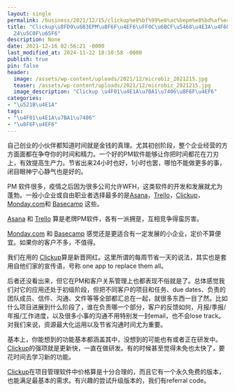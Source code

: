 ```yaml
---
layout: single
permalink: /business/2021/12/15/clickup%e8%bf%99%e6%ac%bepm%e8%bd%af%e4%bb%b6%ef%bc%8c%e6%af%8f%e5%91%a8%e4%b8%ba%e4%bd%a0%e8%8a%82%e7%9c%8124%e5%b0%8f%e6%97%b6/
title: "Clickup\u8FD9\u6B3EPM\u8F6F\u4EF6\uFF0C\u6BCF\u5468\u4E3A\u4F60\u8282\u7701\
  24\u5C0F\u65F6"
description: None
date: 2021-12-16 02:56:21 -0000
last_modified_at: 2024-11-22 18:10:58 -0000
publish: true
pin: false
header:
  image: /assets/wp-content/uploads/2021/12/microbiz_2021215.jpg
  teaser: /assets/wp-content/uploads/2021/12/microbiz_2021215.jpg
  image_description: "Clickup \u4F01\u4E1A\u7BA1\u7406\u8F6F\u4EF6"
categories:
- "\u521B\u4E1A"
tags:
- "\u4F01\u4E1A\u7BA1\u7406"
- "\u8F6F\u4EF6"
---
```

自己创业的小伙伴都知道时间就是金钱的真理。尤其初创阶段，整个企业经营的方方面面都在争夺你的时间和精力。一个好的PM软件能够让你把时间都花在刀刃上，有效提高生产力。节省出来24小时也好，1小时也罢，哪怕不能做更多的事，闭目眼神宁心静气也是好的。

PM 软件很多，疫情之后因为很多公司允许WFH，这类软件的开发和发展就尤为蓬勃。一般小企业或自由职业者选择最多的是[Asana](https://asana.com)，[Trello](https://trello.com)，[C](https://clickup.com/?fp_ref=lin31)[lickup](https://try.web.clickup.com/7w0nockaru9k)，[Monday.com](http://Monday.com)和 [Basecamp](https://basecamp.com) 这些。

[Asana](https://asana.com) 和 [Trello](https://trello.com) 算是老牌PM软件，各有一派拥趸，互相竞争得蛮厉害。

[Monday.com](http://Monday.com) 和 [Basecamp](https://basecamp.com) 感觉还是更适合有一定发展的小企业，定价不算便宜。如果你的客户不多，不值得。

我们在用的 [Clickup](https://try.web.clickup.com/7w0nockaru9k)[](https://clickup.com/?fp_ref=lin31)算是新晋网红。这里所谓的每周节省一天的说法，其实也是套用自他们家的宣传语，号称 one app to replace them all。

后者还没看出来，但它在PM和客户关系管理上也都表现不俗就是了。总体感觉我们对它的应用还处于初级阶段，但把不同客户的项目和任务、due dates、负责的团队成员、信件、沟通、文件等等全部都汇总在一起，就很多东西一目了然。比如什么项目进展到什么阶段了，谁在负责哪一个部分，客户的反馈如何，月报/季报/年报/工作进度，以及很多小事的沟通不用特别发一封email，也不会lose track。对我们来说，资源最大化运用以及节省沟通时间尤为重要。

基本上，你能想到的功能基本都涵盖其中，没想到的可能也有或者正在研发中。 [Clickup](https://try.web.clickup.com/7w0nockaru9k)的强项就是更新快，一直在做研发。有的时候甚至觉得未免也太快了，要花时间去学习新的功能。

[Clickup](https://clickup.com/?fp_ref=lin31)[](https://try.web.clickup.com/7w0nockaru9k)在项目管理软件中价格算是十分合理的，而且它有一个永久免费的版本，也能满足最基本的需求。有兴趣的尝试升级版本的，我们有referral code。
